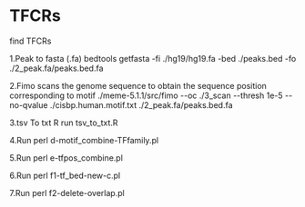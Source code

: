 # TFCRs
find TFCRs

1.Peak to fasta (.fa)
 bedtools getfasta -fi ./hg19/hg19.fa -bed ./peaks.bed -fo ./2_peak.fa/peaks.bed.fa

2.Fimo scans the genome sequence to obtain the sequence position corresponding to motif
./meme-5.1.1/src/fimo --oc ./3_scan --thresh 1e-5 --no-qvalue ./cisbp.human.motif.txt 
./2_peak.fa/peaks.bed.fa

3.tsv To txt
 R run tsv_to_txt.R

4.Run perl d-motif_combine-TFfamily.pl

5.Run perl e-tfpos_combine.pl
 
6.Run perl f1-tf_bed-new-c.pl
 
7.Run perl f2-delete-overlap.pl
 
